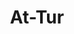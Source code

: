 ---
title: "At-Tur"
arabic: "الطور"
no: 52
arabic_no: ٥٢
ayah: 49
prev: az-zariyat
next: an-najm
---